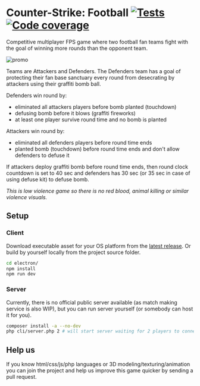 # Counter-Strike: Football [![Tests](https://github.com/solcloud/Counter-Strike/actions/workflows/test.yml/badge.svg)](https://github.com/solcloud/Counter-Strike/actions/workflows/test.yml) [![Code coverage](https://img.shields.io/badge/Code%20coverage-100%25-green?style=flat)](https://github.com/solcloud/Counter-Strike/actions/workflows/test.yml)

Competitive multiplayer FPS game where two football fan teams fight with the goal of winning more rounds than the opponent team.

![promo](https://github.com/solcloud/Counter-Strike/assets/74121353/dfca8ed0-4624-4199-8d4c-336e101e0922)

Teams are Attackers and Defenders. The Defenders team has a goal of protecting their fan base sanctuary every round from desecrating by attackers using their graffiti bomb ball.

Defenders win round by:
- eliminated all attackers players before bomb planted (touchdown)
- defusing bomb before it blows (graffiti fireworks)
- at least one player survive round time and no bomb is planted

Attackers win round by:
- eliminated all defenders players before round time ends
- planted bomb (touchdown) before round time ends and don't allow defenders to defuse it

If attackers deploy graffiti bomb before round time ends, then round clock countdown is set to 40 sec and defenders has 30 sec (or 35 sec in case of using defuse kit) to defuse bomb.

_This is low violence game so there is no red blood, animal killing or similar violence visuals._

## Setup

### Client

Download executable asset for your OS platform from the [latest release](https://github.com/solcloud/Counter-Strike/releases/latest). Or build by yourself locally from the project source folder.

```bash
cd electron/
npm install
npm run dev
```

### Server

Currently, there is no official public server available (as match making service is also WIP), but you can run server yourself (or somebody can host it for you).

```bash
composer install -a --no-dev
php cli/server.php 2 # will start server waiting for 2 players to connect
```

## Help us

If you know html/css/js/php languages or 3D modeling/texturing/animation you can join the project and help us improve this game quicker by sending a pull request.
